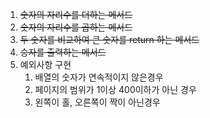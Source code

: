 1. ~~숫자의 자리수를 더하는 메서드~~
2. ~~숫자의 자리수를 곱하는 메서드~~
3. ~~두 숫자를 비교하여 큰 숫자를 return 하는 메서드~~
4. ~~승자를 출력하는 메서드~~
5. 예외사항 구현
   1. 배열의 숫자가 연속적이지 않은경우
   2. 페이지의 범위가 1이상 400이하가 아닌 경우
   3. 왼쪽이 홀, 오른쪽이 짝이 아닌경우
